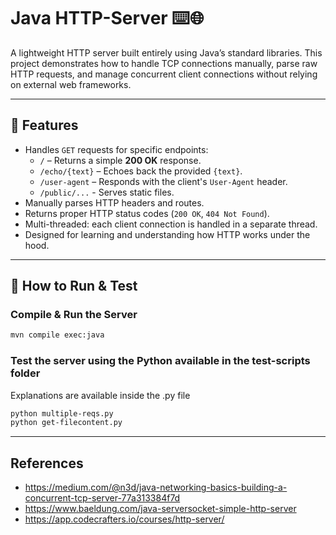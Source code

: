 # Java HTTP-Server ⌨️🌐

A lightweight HTTP server built entirely using Java’s standard libraries. This project demonstrates how to handle TCP connections manually, parse raw HTTP requests, and manage concurrent client connections without relying on external web frameworks.

---

## 🚀 Features

- Handles `GET` requests for specific endpoints:
  - `/` – Returns a simple **200 OK** response.
  - `/echo/{text}` – Echoes back the provided `{text}`.
  - `/user-agent` – Responds with the client's `User-Agent` header.
  - `/public/...` - Serves static files.
- Manually parses HTTP headers and routes.
- Returns proper HTTP status codes (`200 OK`, `404 Not Found`).
- Multi-threaded: each client connection is handled in a separate thread.
- Designed for learning and understanding how HTTP works under the hood.

---



## 🧪 How to Run & Test

### Compile & Run the Server

```bash
mvn compile exec:java
```

### Test the server using the Python available in the test-scripts folder
Explanations are available inside the .py file
```bash
python multiple-reqs.py
python get-filecontent.py
```
---

## References

- https://medium.com/@n3d/java-networking-basics-building-a-concurrent-tcp-server-77a313384f7d
- https://www.baeldung.com/java-serversocket-simple-http-server
- https://app.codecrafters.io/courses/http-server/